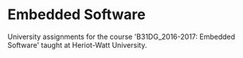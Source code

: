 # Embedded Software
University assignments for the course 'B31DG_2016-2017: Embedded Software' taught at Heriot-Watt University. 
